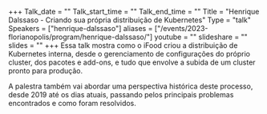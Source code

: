 +++
Talk_date = ""
Talk_start_time = ""
Talk_end_time = ""
Title = "Henrique Dalssaso - Criando sua própria distribuição de Kubernetes"
Type = "talk"
Speakers = ["henrique-dalssaso"]
aliases = ["/events/2023-florianopolis/program/henrique-dalssaso/"]
youtube = ""
slideshare = ""
slides = ""
+++
Essa talk mostra como o iFood criou a distribuição de Kubernetes interna, desde o gerenciamento de configurações do próprio cluster, dos pacotes e add-ons, e tudo que envolve a subida de um cluster pronto para produção.

A palestra também vai abordar uma perspectiva histórica deste processo, desde 2019 até os dias atuais, passando pelos principais problemas encontrados e como foram resolvidos.
